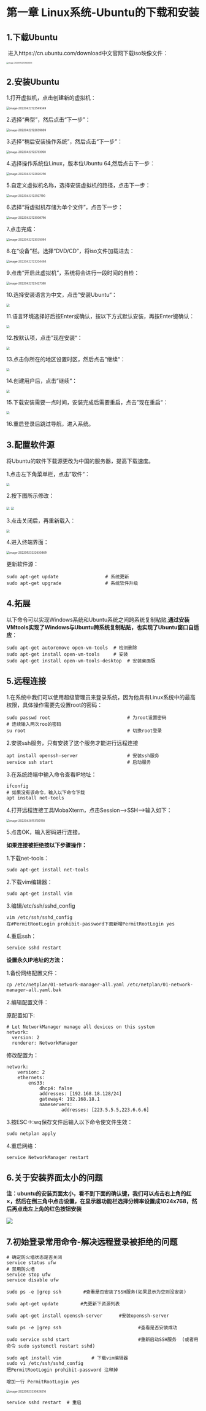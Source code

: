# 第一章 Linux系统-Ubuntu的下载和安装

## 1.下载Ubuntu

​	进入https://cn.ubuntu.com/download中文官网下载iso映像文件：

<img src="https://gitee.com/zou_tangrui/note-pic/raw/master/img/202302171657376.png" alt="image-20220422121923253" style="zoom: 33%;" />



## 2.安装Ubuntu

1.打开虚拟机，点击创建新的虚拟机：

<img src="https://gitee.com/zou_tangrui/note-pic/raw/master/img/202302171657377.png" alt="image-20220422122549349" style="zoom:50%;" />

2.选择“典型”，然后点击“下一步”：

<img src="https://gitee.com/zou_tangrui/note-pic/raw/master/img/202302171657378.png" alt="image-20220422122639669" style="zoom: 50%;" />

3.选择“稍后安装操作系统”，然后点击“下一步”：

<img src="https://gitee.com/zou_tangrui/note-pic/raw/master/img/202302171657379.png" alt="image-20220422122733098" style="zoom:50%;" />

4.选择操作系统位Linux，版本位Ubuntu 64,然后点击下一步：

<img src="https://gitee.com/zou_tangrui/note-pic/raw/master/img/202302171657380.png" alt="image-20220422122820256" style="zoom:50%;" />

5.自定义虚拟机名称，选择安装虚拟机的路径，点击下一步：

<img src="https://gitee.com/zou_tangrui/note-pic/raw/master/img/202302171657381.png" alt="image-20220422122927190" style="zoom:50%;" />

6.选择“将虚拟机存储为单个文件”，点击下一步：

<img src="https://gitee.com/zou_tangrui/note-pic/raw/master/img/202302171657382.png" alt="image-20220422123008796" style="zoom:50%;" />

7.点击完成：

<img src="https://gitee.com/zou_tangrui/note-pic/raw/master/img/202302171657383.png" alt="image-20220422123035094" style="zoom:50%;" />

8.在“设备”栏。选择“DVD/CD”，将iso文件加载进去：

<img src="https://gitee.com/zou_tangrui/note-pic/raw/master/img/202302171657384.png" alt="image-20220422123204484" style="zoom:50%;" />

9.点击“开启此虚拟机“，系统将会进行一段时间的自检：

<img src="https://gitee.com/zou_tangrui/note-pic/raw/master/img/202302171657385.png" alt="image-20220422123427388" style="zoom:50%;" />

10.选择安装语言为中文，点击”安装Ubuntu“：

<img src="https://gitee.com/zou_tangrui/note-pic/raw/master/img/202302171657386.png" style="zoom:50%;" />

11.语言环境选择好后按Enter或确认，按以下方式默认安装，再按Enter键确认：

<img src="https://gitee.com/zou_tangrui/note-pic/raw/master/img/202302171657387.png" style="zoom:50%;" />

12.按默认项，点击”现在安装“：

<img src="https://gitee.com/zou_tangrui/note-pic/raw/master/img/202302171657388.png" style="zoom:50%;" />

13.点击你所在的地区设置时区，然后点击”继续“：

<img src="https://gitee.com/zou_tangrui/note-pic/raw/master/img/202302171657389.png" style="zoom:50%;" />

14.创建用户后，点击”继续“：

<img src="https://gitee.com/zou_tangrui/note-pic/raw/master/img/202302171657390.png" style="zoom:50%;" />

15.下载安装需要一点时间，安装完成后需要重启，点击”现在重启“：

<img src="https://gitee.com/zou_tangrui/note-pic/raw/master/img/202302171657391.png" style="zoom:50%;" />

16.重启登录后跳过导航，进入系统。



## 3.配置软件源

将Ubuntu的软件下载源更改为中国的服务器，提高下载速度。

1.点击左下角菜单栏，点击”软件“： 

<img src="https://gitee.com/zou_tangrui/note-pic/raw/master/img/202302171657392.png" style="zoom:50%;" />

2.按下图所示修改：

<img src="https://gitee.com/zou_tangrui/note-pic/raw/master/img/202302171657393.png" style="zoom:50%;" />

<img src="https://gitee.com/zou_tangrui/note-pic/raw/master/img/202302171657394.png" style="zoom:50%;" />

3.点击关闭后，再重新载入：

<img src="https://gitee.com/zou_tangrui/note-pic/raw/master/img/202302171657395.png" style="zoom:50%;" />



4.进入终端界面：

<img src="https://gitee.com/zou_tangrui/note-pic/raw/master/img/202302171657396.png" alt="image-20220923222630469" style="zoom:50%;" />

更新软件源：

```shell
sudo apt-get update       			# 系统更新
sudo apt-get upgrade				# 系统软件升级
```





## 4.拓展

以下命令可以实现Windows系统和Ubuntu系统之间跨系统复制粘贴,**通过安装VMtools实现了Windows与Ubuntu跨系统复制粘贴，也实现了Ubuntu窗口自适应**：

```shell
sudo apt-get autoremove open-vm-tools  # 检测删除
sudo apt-get install open-vm-tools     # 安装
sudo apt-get install open-vm-tools-desktop  # 安装桌面版
```





## 5.远程连接

1.在系统中我们可以使用超级管理员来登录系统，因为他具有Linux系统中的最高权限，具体操作需要先设置root的密码：

```shell
sudo passwd root							# 为root设置密码
# 连续输入两次roo的密码
su root										# 切换root登录
```

2.安装ssh服务，只有安装了这个服务才能进行远程连接

```shell
apt install openssh-server					# 安装ssh服务
service ssh start 							# 启动服务
```

3.在系统终端中输入命令查看IP地址：

```shell
ifconfig
# 如果没有该命令，输入以下命令下载
apt install net-tools
```

4.打开远程连接工具MobaXterm，点击Session-->SSH-->输入如下：

<img src="https://gitee.com/zou_tangrui/note-pic/raw/master/img/202302171657397.png" alt="image-20220428153100158" style="zoom:50%;" />

5.点击OK，输入密码进行连接。



**如果连接被拒绝按以下步骤操作：**

1.下载net-tools：

```shell
sudo apt-get install net-tools
```

2.下载vim编辑器：

```shell
sudo apt-get install vim
```

3.编辑/etc/ssh/sshd_config

```shell
vim /etc/ssh/sshd_config
在#PermitRootLogin prohibit-password下面新增PermitRootLogin yes
```

4.重启ssh：

```shell
service sshd restart
```



**设置永久IP地址的方法：**

1.备份网络配置文件：

```shell
cp /etc/netplan/01-network-manager-all.yaml /etc/netplan/01-network-manager-all.yaml.bak
```

2.编辑配置文件：

原配置如下:

```shell
# Let NetworkManager manage all devices on this system
network:
  version: 2
  renderer: NetworkManager
```

修改配置为：

```shell
network:
    version: 2
    ethernets:
        ens33:
            dhcp4: false
            addresses: [192.168.18.128/24]
            gateway4: 192.168.18.1
            nameservers:
                    addresses: [223.5.5.5,223.6.6.6]
```

3.按ESC->:wq保存文件后输入以下命令使文件生效：

```shell
sudo netplan apply
```

4.重启网络：

```shell
service NetworkManager restart
```





## 6.关于安装界面太小的问题

**注：ubuntu的安装页面太小，看不到下面的确认键，我们可以点击右上角的红×，然后在倒三角中点击设置，在显示器功能栏选择分辨率设置成1024x768，然后再点击左上角的红色按钮安装**

![](https://gitee.com/zou_tangrui/note-pic/raw/master/img/202302171657398.png)



## 7.初始登录常用命令-解决远程登录被拒绝的问题

```shell
# 确定防火墙状态是否关闭
service status ufw
# 禁用防火墙
service stop ufw
service disable ufw

sudo ps -e |grep ssh        #查看是否安装了SSH服务(如果显示为空则没安装)

sudo apt-get update        #先更新下资源列表

sudo apt-get install openssh-server      #安装openssh-server

sudo ps -e |grep ssh                            #查看是否安装成功

sudo service sshd start                         #重新启动SSH服务  (或者用命令 sudo systemctl restart sshd)

```

```shell
sudo apt install vim           # 下载vim编辑器
sudo vi /etc/ssh/sshd_config
把PermitRootLogin prohibit-password 注释掉

增加一行 PermitRootLogin yes 
```



<img src="https://gitee.com/zou_tangrui/note-pic/raw/master/img/202302171657400.png" alt="image-20220923230426216" style="zoom:50%;" />

```shell
service sshd restart  # 重启  
```

